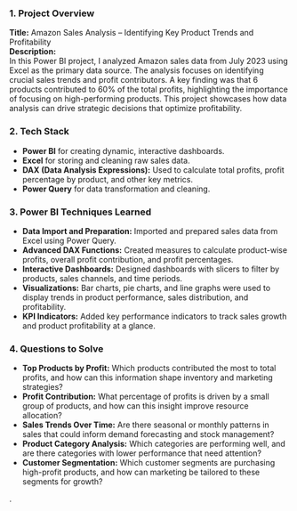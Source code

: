 ### 1. **Project Overview**
   **Title:** Amazon Sales Analysis – Identifying Key Product Trends and Profitability  
   **Description:**  
   In this Power BI project, I analyzed Amazon sales data from July 2023 using Excel as the primary data source. The analysis focuses on identifying crucial sales trends and profit contributors. A key finding was that 6 products contributed to 60% of the total profits, highlighting the importance of focusing on high-performing products. This project showcases how data analysis can drive strategic decisions that optimize profitability.

### 2. **Tech Stack**
   - **Power BI** for creating dynamic, interactive dashboards.
   - **Excel** for storing and cleaning raw sales data.
   - **DAX (Data Analysis Expressions):** Used to calculate total profits, profit percentage by product, and other key metrics.
   - **Power Query** for data transformation and cleaning.

### 3. **Power BI Techniques Learned**
   - **Data Import and Preparation:** Imported and prepared sales data from Excel using Power Query.
   - **Advanced DAX Functions:** Created measures to calculate product-wise profits, overall profit contribution, and profit percentages.
   - **Interactive Dashboards:** Designed dashboards with slicers to filter by products, sales channels, and time periods.
   - **Visualizations:** Bar charts, pie charts, and line graphs were used to display trends in product performance, sales distribution, and profitability.
   - **KPI Indicators:** Added key performance indicators to track sales growth and product profitability at a glance.

### 4. **Questions to Solve**
   - **Top Products by Profit:** Which products contributed the most to total profits, and how can this information shape inventory and marketing strategies?
   - **Profit Contribution:** What percentage of profits is driven by a small group of products, and how can this insight improve resource allocation?
   - **Sales Trends Over Time:** Are there seasonal or monthly patterns in sales that could inform demand forecasting and stock management?
   - **Product Category Analysis:** Which categories are performing well, and are there categories with lower performance that need attention?
   - **Customer Segmentation:** Which customer segments are purchasing high-profit products, and how can marketing be tailored to these segments for growth?

.